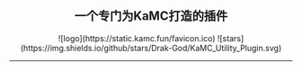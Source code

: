 <div align="center">
  <h2>一个专门为KaMC打造的插件</h2>
  ![logo](https://static.kamc.fun/favicon.ico)
  ![stars](https://img.shields.io/github/stars/Drak-God/KaMC_Utility_Plugin.svg)

----

